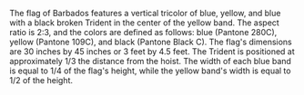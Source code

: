 The flag of Barbados features a vertical tricolor of blue, yellow, and blue with a black broken Trident in the center of the yellow band. The aspect ratio is 2:3, and the colors are defined as follows: blue (Pantone 280C), yellow (Pantone 109C), and black (Pantone Black C). The flag's dimensions are 30 inches by 45 inches or 3 feet by 4.5 feet. The Trident is positioned at approximately 1/3 the distance from the hoist. The width of each blue band is equal to 1/4 of the flag's height, while the yellow band's width is equal to 1/2 of the height.